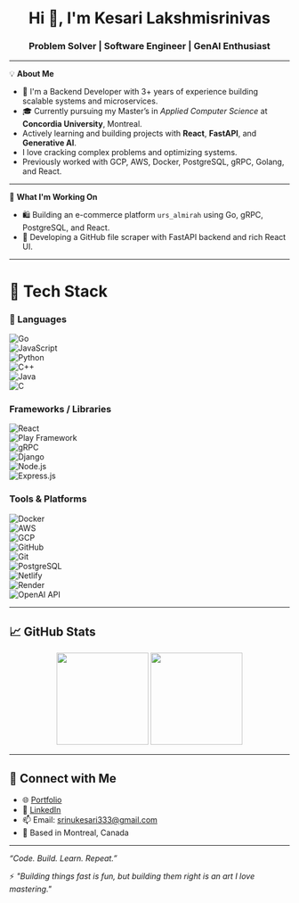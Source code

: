 <h1 align="center">Hi 👋, I'm Kesari Lakshmisrinivas</h1>
<h3 align="center">Problem Solver | Software Engineer | GenAI Enthusiast</h3>


---

💡 **About Me**

- 🚀 I'm a Backend Developer with 3+ years of experience building scalable systems and microservices.
- 🎓 Currently pursuing my Master’s in *Applied Computer Science* at **Concordia University**, Montreal.
- Actively learning and building projects with **React**, **FastAPI**, and **Generative AI**.
- I love cracking complex problems and optimizing systems.
- Previously worked with GCP, AWS, Docker, PostgreSQL, gRPC, Golang, and React.

---

🔭 **What I'm Working On**

- 🛍️ Building an e-commerce platform `urs_almirah` using Go, gRPC, PostgreSQL, and React.
- 🤖 Developing a GitHub file scraper with FastAPI backend and rich React UI.

---

# 🔧 Tech Stack

### 🧩 Languages
![Go](https://img.shields.io/badge/-Go-00ADD8?style=flat-square&logo=go&logoColor=white)  
![JavaScript](https://img.shields.io/badge/-JavaScript-F7DF1E?style=flat-square&logo=javascript&logoColor=black)  
![Python](https://img.shields.io/badge/-Python-3776AB?style=flat-square&logo=python&logoColor=white)  
![C++](https://img.shields.io/badge/-C++-00599C?style=flat-square&logo=c%2B%2B&logoColor=white)  
![Java](https://img.shields.io/badge/-Java-007396?style=flat-square&logo=java&logoColor=white)  
![C](https://img.shields.io/badge/-C-A8B9CC?style=flat-square&logo=c&logoColor=white)

### Frameworks / Libraries  
![React](https://img.shields.io/badge/-React-61DAFB?style=flat-square&logo=react&logoColor=black)  
![Play Framework](https://img.shields.io/badge/-Play-64D14C?style=flat-square&logo=playwright&logoColor=white)  
![gRPC](https://img.shields.io/badge/-gRPC-448AFF?style=flat-square&logo=grpc&logoColor=white)  
![Django](https://img.shields.io/badge/-Django-092E20?style=flat-square&logo=django&logoColor=white)  
![Node.js](https://img.shields.io/badge/-Node.js-339933?style=flat-square&logo=node.js&logoColor=white)  
![Express.js](https://img.shields.io/badge/-Express.js-000000?style=flat-square&logo=express&logoColor=white)

### Tools & Platforms
![Docker](https://img.shields.io/badge/-Docker-2496ED?style=flat-square&logo=docker&logoColor=white)  
![AWS](https://img.shields.io/badge/-AWS-232F3E?style=flat-square&logo=amazonaws&logoColor=white)  
![GCP](https://img.shields.io/badge/-GCP-4285F4?style=flat-square&logo=googlecloud&logoColor=white)  
![GitHub](https://img.shields.io/badge/-GitHub-181717?style=flat-square&logo=github&logoColor=white)  
![Git](https://img.shields.io/badge/-Git-F05032?style=flat-square&logo=git&logoColor=white)  
![PostgreSQL](https://img.shields.io/badge/-PostgreSQL-336791?style=flat-square&logo=postgresql&logoColor=white)  
![Netlify](https://img.shields.io/badge/-Netlify-00C7B7?style=flat-square&logo=netlify&logoColor=white)  
![Render](https://img.shields.io/badge/-Render-46E3B7?style=flat-square&logo=render&logoColor=black)  
![OpenAI API](https://img.shields.io/badge/-OpenAI-412991?style=flat-square&logo=openai&logoColor=white)

---

## 📈 GitHub Stats

<p align="center">
  <img src="https://github-readme-stats.vercel.app/api?username=srinukesari&show_icons=true&theme=radical" height="165">
  <img src="https://github-readme-stats.vercel.app/api/top-langs/?username=srinukesari&layout=compact&theme=radical" height="165">
</p>

---

## 🔗 Connect with Me

- 🌐 [Portfolio](https://srinukesari.netlify.app/)  
- 💼 [LinkedIn](https://www.linkedin.com/in/kesari-lakshmi-srinivas-020705186/)  
- 📫 Email: srinukesari333@gmail.com  
- 📍 Based in Montreal, Canada

---

_“Code. Build. Learn. Repeat.”_

⚡ *"Building things fast is fun, but building them right is an art I love mastering."*

